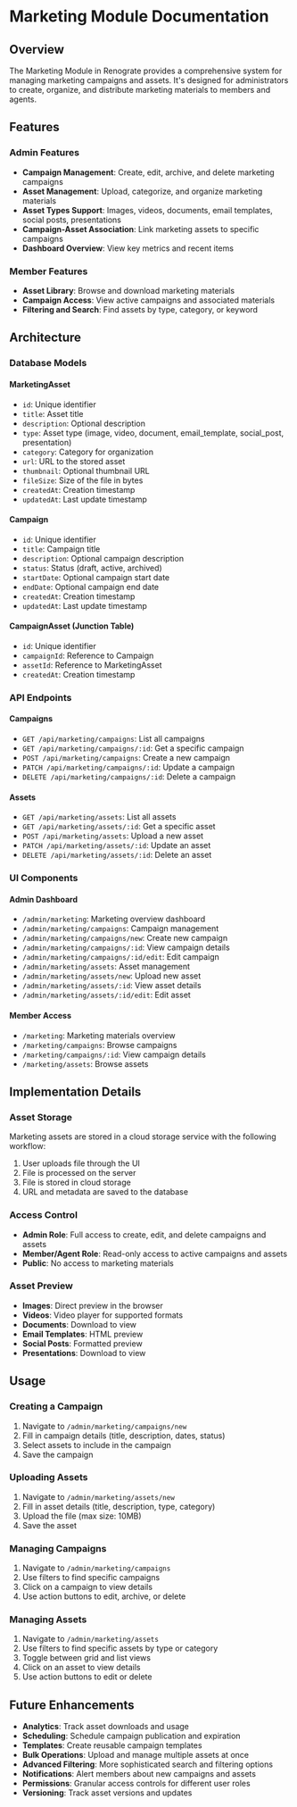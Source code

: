 # Marketing Module Documentation

## Overview

The Marketing Module in Renograte provides a comprehensive system for managing marketing campaigns and assets. It's designed for administrators to create, organize, and distribute marketing materials to members and agents.

## Features

### Admin Features

- **Campaign Management**: Create, edit, archive, and delete marketing campaigns
- **Asset Management**: Upload, categorize, and organize marketing materials
- **Asset Types Support**: Images, videos, documents, email templates, social posts, presentations
- **Campaign-Asset Association**: Link marketing assets to specific campaigns
- **Dashboard Overview**: View key metrics and recent items

### Member Features

- **Asset Library**: Browse and download marketing materials
- **Campaign Access**: View active campaigns and associated materials
- **Filtering and Search**: Find assets by type, category, or keyword

## Architecture

### Database Models

#### MarketingAsset
- `id`: Unique identifier
- `title`: Asset title
- `description`: Optional description
- `type`: Asset type (image, video, document, email_template, social_post, presentation)
- `category`: Category for organization
- `url`: URL to the stored asset
- `thumbnail`: Optional thumbnail URL
- `fileSize`: Size of the file in bytes
- `createdAt`: Creation timestamp
- `updatedAt`: Last update timestamp

#### Campaign
- `id`: Unique identifier
- `title`: Campaign title
- `description`: Optional campaign description
- `status`: Status (draft, active, archived)
- `startDate`: Optional campaign start date
- `endDate`: Optional campaign end date
- `createdAt`: Creation timestamp
- `updatedAt`: Last update timestamp

#### CampaignAsset (Junction Table)
- `id`: Unique identifier
- `campaignId`: Reference to Campaign
- `assetId`: Reference to MarketingAsset
- `createdAt`: Creation timestamp

### API Endpoints

#### Campaigns
- `GET /api/marketing/campaigns`: List all campaigns
- `GET /api/marketing/campaigns/:id`: Get a specific campaign
- `POST /api/marketing/campaigns`: Create a new campaign
- `PATCH /api/marketing/campaigns/:id`: Update a campaign
- `DELETE /api/marketing/campaigns/:id`: Delete a campaign

#### Assets
- `GET /api/marketing/assets`: List all assets
- `GET /api/marketing/assets/:id`: Get a specific asset
- `POST /api/marketing/assets`: Upload a new asset
- `PATCH /api/marketing/assets/:id`: Update an asset
- `DELETE /api/marketing/assets/:id`: Delete an asset

### UI Components

#### Admin Dashboard
- `/admin/marketing`: Marketing overview dashboard
- `/admin/marketing/campaigns`: Campaign management
- `/admin/marketing/campaigns/new`: Create new campaign
- `/admin/marketing/campaigns/:id`: View campaign details
- `/admin/marketing/campaigns/:id/edit`: Edit campaign
- `/admin/marketing/assets`: Asset management
- `/admin/marketing/assets/new`: Upload new asset
- `/admin/marketing/assets/:id`: View asset details
- `/admin/marketing/assets/:id/edit`: Edit asset

#### Member Access
- `/marketing`: Marketing materials overview
- `/marketing/campaigns`: Browse campaigns
- `/marketing/campaigns/:id`: View campaign details
- `/marketing/assets`: Browse assets

## Implementation Details

### Asset Storage

Marketing assets are stored in a cloud storage service with the following workflow:
1. User uploads file through the UI
2. File is processed on the server
3. File is stored in cloud storage
4. URL and metadata are saved to the database

### Access Control

- **Admin Role**: Full access to create, edit, and delete campaigns and assets
- **Member/Agent Role**: Read-only access to active campaigns and assets
- **Public**: No access to marketing materials

### Asset Preview

- **Images**: Direct preview in the browser
- **Videos**: Video player for supported formats
- **Documents**: Download to view
- **Email Templates**: HTML preview
- **Social Posts**: Formatted preview
- **Presentations**: Download to view

## Usage

### Creating a Campaign

1. Navigate to `/admin/marketing/campaigns/new`
2. Fill in campaign details (title, description, dates, status)
3. Select assets to include in the campaign
4. Save the campaign

### Uploading Assets

1. Navigate to `/admin/marketing/assets/new`
2. Fill in asset details (title, description, type, category)
3. Upload the file (max size: 10MB)
4. Save the asset

### Managing Campaigns

1. Navigate to `/admin/marketing/campaigns`
2. Use filters to find specific campaigns
3. Click on a campaign to view details
4. Use action buttons to edit, archive, or delete

### Managing Assets

1. Navigate to `/admin/marketing/assets`
2. Use filters to find specific assets by type or category
3. Toggle between grid and list views
4. Click on an asset to view details
5. Use action buttons to edit or delete

## Future Enhancements

- **Analytics**: Track asset downloads and usage
- **Scheduling**: Schedule campaign publication and expiration
- **Templates**: Create reusable campaign templates
- **Bulk Operations**: Upload and manage multiple assets at once
- **Advanced Filtering**: More sophisticated search and filtering options
- **Notifications**: Alert members about new campaigns and assets
- **Permissions**: Granular access controls for different user roles
- **Versioning**: Track asset versions and updates 